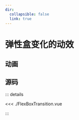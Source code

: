 ```yaml
---
dir:
  collapsible: false
  link: true
---
```


# 弹性盒变化的动效

## 动画

<demo vue="./FlexBoxTransition.vue" />

## 源码

::: details

<<< ./FlexBoxTransition.vue

:::
